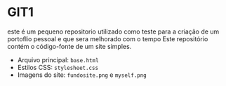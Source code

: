 # GIT1
este é um pequeno repositorio utilizado como teste para a criação de um portoflio pessoal e que sera melhorado com o tempo
Este repositório contém o código-fonte de um site simples.
 
- Arquivo principal: `base.html`
- Estilos CSS: `stylesheet.css`
- Imagens do site: `fundosite.png` e `myself.png`
